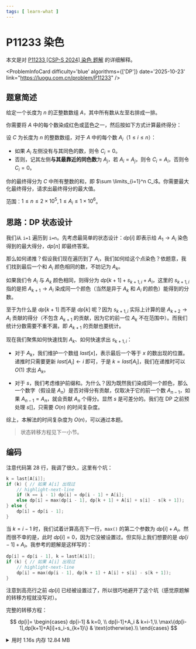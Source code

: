 ```yaml
---
tags: [ learn-what ]
---
```


# P11233 染色

本文是对 [P11233 [CSP-S 2024] 染色 题解](https://www.luogu.com.cn/article/rzyvi1w6) 的详细解释。

<ProblemInfoCard
  difficulty='blue'
  algorithms={['DP']}
  date='2025-10-23'
  link="https://luogu.com.cn/problem/P11233"
/>

## 题意简述

给定一个长度为 $n$ 的正整数数组 $A$，其中所有数从左至右排成一排。

你需要将 $A$ 中的每个数染成红色或蓝色之一，然后按如下方式计算最终得分：

设 $C$ 为长度为 $n$ 的整数数组，对于 $A$ 中的每个数 $A_i$（$1 \leq i \leq n$）：

- 如果 $A_i$ 左侧没有与其同色的数，则令 $C_i = 0$。
- 否则，记其左侧**与其最靠近的同色数**为 $A_j$，若 $A_i = A_j$，则令 $C_i = A_i$，否则令 $C_i = 0$。

你的最终得分为 $C$ 中所有整数的和，即 $\sum \limits_{i=1}^n C_i$。你需要最大化最终得分，请求出最终得分的最大值。

范围：$1\le n\le2\times10^5,1\le A_i\le1\times10^6$。

## 思路：DP 状态设计

我们从 `i=1` 遍历到 `i=n`。先考虑最简单的状态设计：$dp[i]$ 即表示给 $A_1\to A_i$ 染色得到的最大得分，$dp[n]$ 即最终答案。

那么如何递推？假设我们现在遍历到了 $A_i$，我们如何给这个点染色？依题意，我们找到最后一个和 $A_i$ 颜色相同的数，不妨记为 $A_k$。

如果我们令 $A_i$ 与 $A_k$ 颜色相同，则得分为 $dp[k+1]+s_{k+1,i}+A_i$，这里的 $s_{k+1,i}$ 指的是把 $A_{k+1}\to A_i$ 染成同一个颜色（当然是异于 $A_k$ 和 $A_i$ 的颜色）能得到的分数。

至于为什么是 $dp[k+1]$ 而不是 $dp[k]$ 呢？因为 $s_{k+1,i}$ 实际上计算的是 $A_{k+2}\to A_i$ 贡献的得分（不包含 $A_{k+1}$ 的贡献，因为它的前一位 $A_{k}$ 不在范围中）。而我们统计分数需要不重不漏，即 $A_{k+1}$ 的贡献也要统计。

现在我们聚焦如何快速找到 $A_k$、如何快速求出 $s_{k+1,i}$：

- 对于 $A_k$，我们维护一个数组 $last[x]$，表示最后一个等于 $x$ 的数出现的位置。递推时只需要更新 $last[A_i]\gets i$ 即可，于是 $k=last[A_i]$，我们在递推时可以 $O(1)$ 求出 $A_k$。

- 对于 $s$，我们考虑维护前缀和。为什么？因为既然我们染成同一个颜色，那么一个数字（假设是 $A_n$）是否对得分有贡献，仅取决于它的前一个数 $A_{n-1}$，如果 $A_{n-1}=A_n$，就会贡献 $A_n$ 个得分。显然 $s$ 是可差分的。我们在 DP 之前预处理 $s[]$，只需要 $O(n)$ 的时间复杂度。

综上，本解法的时间复杂度为 $O(n)$，可以通过本题。

> 状态转移方程见下一小节。

## 编码

注意代码第 28 行，我调了很久，这里有个坑：

```cpp
k = last[A[i]];
if (k) { // 如果 A[i] 出现过
    // highlight-next-line
    if (k == i - 1) dp[i] = dp[i - 1] + A[i];
    else dp[i] = max(dp[i - 1], dp[k + 1] + A[i] + s[i] - s[k + 1]);
} else {
    dp[i] = dp[i - 1];
}
```

当 $k=i-1$ 时，我们试着计算高亮下一行，`max()` 的第二个参数为 $dp[i]+A_i$。然而很不幸的是，此时 $dp[i]=0$，因为它没被设置过。但实际上我们想要的是 $dp[i-1]+A_i$。我参考的题解是这样写的：

```cpp
dp[i] = dp[i - 1], k = last[A[i]];
if (k) { // 如果 A[i] 出现过
    // highlight-next-line
    dp[i] = max(dp[i - 1], dp[k + 1] + A[i] + s[i] - s[k + 1]);
}
```
注意到高亮行之前 $dp[i]$ 已经被设置过了，所以很巧地避开了这个坑（感觉原题解的转移方程就没写对）。

完整的转移方程：

$$
dp[i]=
\begin{cases}
dp[i-1] & k=0, \\
dp[i-1]+A_i & k=i-1,\\
\max\{dp[i-1],dp[k+1]+A[i]+s_i-s_{k+1}\} & \text{otherwise}.\\
\end{cases}
$$

<details>
<summary>用时 1.16s 内存 12.84 MB</summary>
```cpp showLineNumbers
/*
* P11233 [CSP-S 2024] 染色
*/
#include <bits/stdc++.h>
using namespace std;
const int MAXN = 2e5, MAXM = 1e6;
long long  T, n, k;
long long A[MAXN + 1], dp[MAXN + 1], last[MAXM + 1], s[MAXN + 1];

int main() {
    cin >> T;
    while (T--) {
        ios::sync_with_stdio(false);
        cin >> n;
        for (int i = 1; i <= n; i++) cin >> A[i];
        // 多测清空
        memset(dp, 0, sizeof(dp));
        memset(last, 0, sizeof(last)); // last[x] = 0 表示 x 没出现过
        memset(s, 0, sizeof(s));
        for (int i = 2; i <= n; i++) { // 预处理 s[]
            if (A[i] == A[i - 1]) s[i] = s[i - 1] + A[i];
            else s[i] = s[i - 1];
        }
        for (int i = 1; i <= n; i++) {
            k = last[A[i]];
            if (k) { // 如果 A[i] 出现过
                if (k == i - 1) dp[i] = dp[i - 1] + A[i];
                else dp[i] = max(dp[i - 1], dp[k + 1] + A[i] + s[i] - s[k + 1]);
            } else {
                dp[i] = dp[i - 1];
            }
            last[A[i]] = i;
        }
        cout << dp[n] << '\n';
    }
    return 0;
}
```
</details>

## ⭐学到了什么？

设计 DP 状态时，不妨 “返璞归真”，不要乱想。应该先从最容易想到的状态开始，如果其不能满足解题的要求，再有针对地克服缺点，设计新的状态。

（大概是这样）
